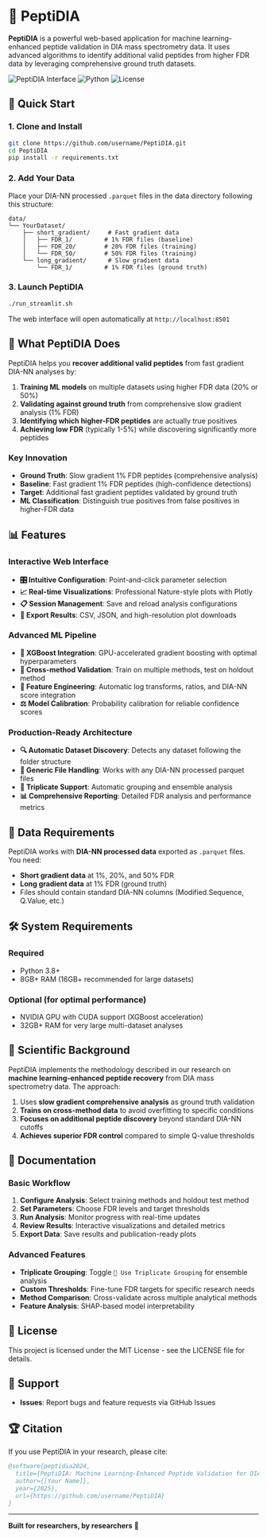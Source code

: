 # 🧬 PeptiDIA

**PeptiDIA** is a powerful web-based application for machine learning-enhanced peptide validation in DIA mass spectrometry data. It uses advanced algorithms to identify additional valid peptides from higher FDR data by leveraging comprehensive ground truth datasets.

![PeptiDIA Interface](https://img.shields.io/badge/Interface-Streamlit-red) ![Python](https://img.shields.io/badge/Python-3.8+-blue) ![License](https://img.shields.io/badge/License-MIT-green)

## 🚀 Quick Start

### 1. Clone and Install
```bash
git clone https://github.com/username/PeptiDIA.git
cd PeptiDIA
pip install -r requirements.txt
```

### 2. Add Your Data
Place your DIA-NN processed `.parquet` files in the data directory following this structure:
```
data/
└── YourDataset/
    ├── short_gradient/     # Fast gradient data
    │   ├── FDR_1/         # 1% FDR files (baseline)
    │   ├── FDR_20/        # 20% FDR files (training)
    │   └── FDR_50/        # 50% FDR files (training)
    └── long_gradient/      # Slow gradient data
        └── FDR_1/         # 1% FDR files (ground truth)
```

### 3. Launch PeptiDIA
```bash
./run_streamlit.sh
```

The web interface will open automatically at `http://localhost:8501`

## 🎯 What PeptiDIA Does

PeptiDIA helps you **recover additional valid peptides** from fast gradient DIA-NN analyses by:

1. **Training ML models** on multiple datasets using higher FDR data (20% or 50%)
2. **Validating against ground truth** from comprehensive slow gradient analysis (1% FDR)
3. **Identifying which higher-FDR peptides** are actually true positives
4. **Achieving low FDR** (typically 1-5%) while discovering significantly more peptides

### Key Innovation
- **Ground Truth**: Slow gradient 1% FDR peptides (comprehensive analysis)
- **Baseline**: Fast gradient 1% FDR peptides (high-confidence detections)  
- **Target**: Additional fast gradient peptides validated by ground truth
- **ML Classification**: Distinguish true positives from false positives in higher-FDR data

## 📊 Features

### Interactive Web Interface
- **🎛️ Intuitive Configuration**: Point-and-click parameter selection
- **📈 Real-time Visualizations**: Professional Nature-style plots with Plotly
- **📋 Session Management**: Save and reload analysis configurations
- **💾 Export Results**: CSV, JSON, and high-resolution plot downloads

### Advanced ML Pipeline  
- **🤖 XGBoost Integration**: GPU-accelerated gradient boosting with optimal hyperparameters
- **🔄 Cross-method Validation**: Train on multiple methods, test on holdout method
- **📏 Feature Engineering**: Automatic log transforms, ratios, and DIA-NN score integration
- **⚖️ Model Calibration**: Probability calibration for reliable confidence scores

### Production-Ready Architecture
- **🔍 Automatic Dataset Discovery**: Detects any dataset following the folder structure
- **📁 Generic File Handling**: Works with any DIA-NN processed parquet files
- **🔗 Triplicate Support**: Automatic grouping and ensemble analysis
- **📊 Comprehensive Reporting**: Detailed FDR analysis and performance metrics

## 📁 Data Requirements

PeptiDIA works with **DIA-NN processed data** exported as `.parquet` files. You need:

- **Short gradient data** at 1%, 20%, and 50% FDR
- **Long gradient data** at 1% FDR (ground truth)
- Files should contain standard DIA-NN columns (Modified.Sequence, Q.Value, etc.)

## 🛠️ System Requirements

### Required
- Python 3.8+
- 8GB+ RAM (16GB+ recommended for large datasets)

### Optional (for optimal performance)
- NVIDIA GPU with CUDA support (XGBoost acceleration)
- 32GB+ RAM for very large multi-dataset analyses

## 🔬 Scientific Background

PeptiDIA implements the methodology described in our research on **machine learning-enhanced peptide recovery** from DIA mass spectrometry data. The approach:

1. Uses **slow gradient comprehensive analysis** as ground truth validation
2. **Trains on cross-method data** to avoid overfitting to specific conditions
3. **Focuses on additional peptide discovery** beyond standard DIA-NN cutoffs
4. **Achieves superior FDR control** compared to simple Q-value thresholds

## 📖 Documentation

### Basic Workflow
1. **Configure Analysis**: Select training methods and holdout test method
2. **Set Parameters**: Choose FDR levels and target thresholds  
3. **Run Analysis**: Monitor progress with real-time updates
4. **Review Results**: Interactive visualizations and detailed metrics
5. **Export Data**: Save results and publication-ready plots

### Advanced Features
- **Triplicate Grouping**: Toggle `🔗 Use Triplicate Grouping` for ensemble analysis
- **Custom Thresholds**: Fine-tune FDR targets for specific research needs
- **Method Comparison**: Cross-validate across multiple analytical methods
- **Feature Analysis**: SHAP-based model interpretability


## 📜 License

This project is licensed under the MIT License - see the LICENSE file for details.

## 📧 Support

- **Issues**: Report bugs and feature requests via GitHub Issues

## 🏆 Citation

If you use PeptiDIA in your research, please cite:

```bibtex
@software{peptidia2024,
  title={PeptiDIA: Machine Learning-Enhanced Peptide Validation for DIA Mass Spetrometry Data},
  author={[Your Name]},
  year={2025},
  url={https://github.com/username/PeptiDIA}
}
```

---

**Built for researchers, by researchers** 🧬